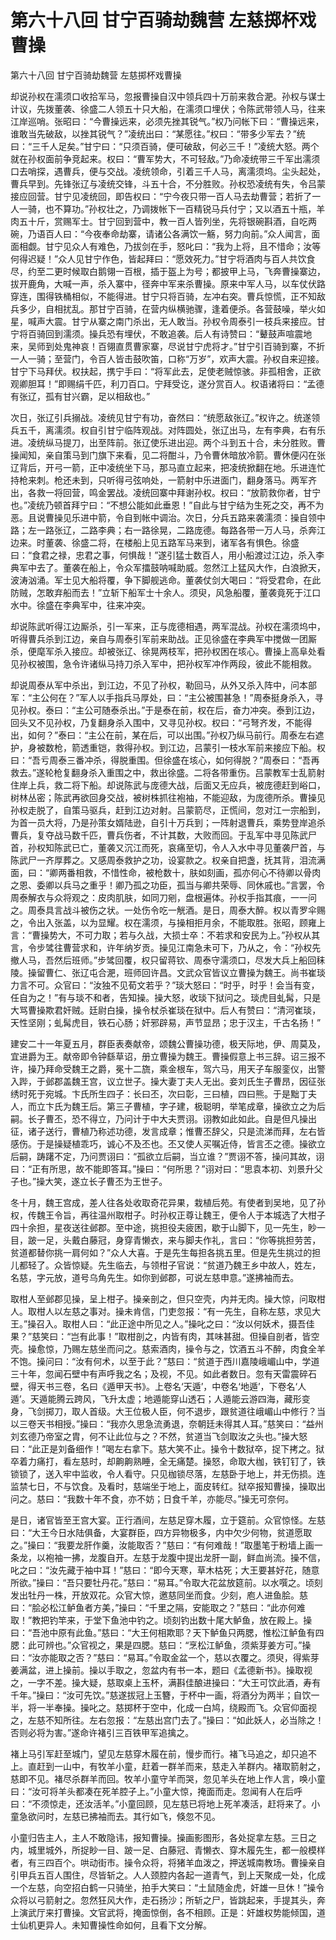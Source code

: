 # 第六十八回        甘宁百骑劫魏营        左慈掷杯戏曹操

第六十八回        甘宁百骑劫魏营        左慈掷杯戏曹操


却说孙权在濡须口收拾军马，忽报曹操自汉中领兵四十万前来救合淝。孙权与谋士计议，先拨董袭、徐盛二人领五十只大船，在濡须口埋伏；令陈武带领人马，往来江岸巡哨。张昭曰：“今曹操远来，必须先挫其锐气。”权乃问帐下曰：“曹操远来，谁敢当先破敌，以挫其锐气？”凌统出曰：“某愿往。”权曰：“带多少军去？”统曰：“三千人足矣。”甘宁曰：“只须百骑，便可破敌，何必三千！”凌统大怒。两个就在孙权面前争竞起来。权曰：“曹军势大，不可轻敌。”乃命凌统带三千军出濡须口去哨探，遇曹兵，便与交战。凌统领命，引着三千人马，离濡须坞。尘头起处，曹兵早到。先锋张辽与凌统交锋，斗五十合，不分胜败。孙权恐凌统有失，令吕蒙接应回营。甘宁见凌统回，即告权曰：“宁今夜只带一百人马去劫曹营；若折了一人一骑，也不算功。”孙权壮之，乃调拨帐下一百精锐马兵付宁；又以酒五十瓶，羊肉五十斤，赏赐军士。甘宁回到营中，教一百人皆列坐，先将银碗斟酒，自吃两碗，乃语百人曰：“今夜奉命劫寨，请诸公各满饮一觞，努力向前。”众人闻言，面面相觑。甘宁见众人有难色，乃拔剑在手，怒叱曰：“我为上将，且不惜命；汝等何得迟疑！”众人见甘宁作色，皆起拜曰：“愿效死力。”甘宁将酒肉与百人共饮食尽，约至二更时候取白鹅翎一百根，插于盔上为号；都披甲上马，飞奔曹操寨边，拔开鹿角，大喊一声，杀入寨中，径奔中军来杀曹操。原来中军人马，以车仗伏路穿连，围得铁桶相似，不能得进。甘宁只将百骑，左冲右突。曹兵惊慌，正不知敌兵多少，自相扰乱。那甘宁百骑，在营内纵横驰骤，逢着便杀。各营鼓噪，举火如星，喊声大震。甘宁从寨之南门杀出，无人敢当。孙权令周泰引一枝兵来接应。甘宁将百骑回到濡须。操兵恐有埋伏，不敢追袭。后人有诗赞曰：“鼙鼓声喧震地来，吴师到处鬼神哀！百翎直贯曹家寨，尽说甘宁虎将才。”甘宁引百骑到寨，不折一人一骑；至营门，令百人皆击鼓吹笛，口称“万岁”，欢声大震。孙权自来迎接。甘宁下马拜伏。权扶起，携宁手曰：“将军此去，足使老贼惊骇。非孤相舍，正欲观卿胆耳！”即赐绢千匹，利刀百口。宁拜受讫，遂分赏百人。权语诸将曰：“孟德有张辽，孤有甘兴霸，足以相敌也。”


次日，张辽引兵搦战。凌统见甘宁有功，奋然曰：“统愿敌张辽。”权许之。统遂领兵五千，离濡须。权自引甘宁临阵观战。对阵圆处，张辽出马，左有李典，右有乐进。凌统纵马提刀，出至阵前。张辽使乐进出迎。两个斗到五十合，未分胜败。曹操闻知，亲自策马到门旗下来看，见二将酣斗，乃令曹休暗放冷箭。曹休便闪在张辽背后，开弓一箭，正中凌统坐下马，那马直立起来，把凌统掀翻在地。乐进连忙持枪来刺。枪还未到，只听得弓弦响处，一箭射中乐进面门，翻身落马。两军齐出，各救一将回营，鸣金罢战。凌统回寨中拜谢孙权。权曰：“放箭救你者，甘宁也。”凌统乃顿首拜宁曰：“不想公能如此垂恩！”自此与甘宁结为生死之交，再不为恶。且说曹操见乐进中箭，令自到帐中调治。次日，分兵五路来袭濡须：操自领中路；左一路张辽，二路李典；右一路徐晃，二路庞德。每路各带一万人马，杀奔江边来。时董袭、徐盛二将，在楼船上见五路军马来到，诸军各有惧色。徐盛曰：“食君之禄，忠君之事，何惧哉！”遂引猛士数百人，用小船渡过江边，杀入李典军中去了。董袭在船上，令众军擂鼓呐喊助威。忽然江上猛风大作，白浪掀天，波涛汹涌。军士见大船将覆，争下脚舰逃命。董袭仗剑大喝曰：“将受君命，在此防贼，怎敢弃船而去！”立斩下船军士十余人。须臾，风急船覆，董袭竟死于江口水中。徐盛在李典军中，往来冲突。


却说陈武听得江边厮杀，引一军来，正与庞德相遇，两军混战。孙权在濡须坞中，听得曹兵杀到江边，亲自与周泰引军前来助战。正见徐盛在李典军中搅做一团厮杀，便麾军杀入接应。却被张辽、徐晃两枝军，把孙权困在垓心。曹操上高阜处看见孙权被围，急令许诸纵马持刀杀入军中，把孙权军冲作两段，彼此不能相救。


却说周泰从军中杀出，到江边，不见了孙权，勒回马，从外又杀入阵中，问本部军：“主公何在？”军人以手指兵马厚处，曰：“主公被围甚急！”周泰挺身杀入，寻见孙权。泰曰：“主公可随泰杀出。”于是泰在前，权在后，奋力冲突。泰到江边，回头又不见孙权，乃复翻身杀入围中，又寻见孙权。权曰：“弓弩齐发，不能得出，如何？”泰曰：“主公在前，某在后，可以出围。”孙权乃纵马前行。周泰左右遮护，身被数枪，箭透重铠，救得孙权。到江边，吕蒙引一枝水军前来接应下船。权曰：“吾亏周泰三番冲杀，得脱重围。但徐盛在垓心，如何得脱？”周泰曰：“吾再救去。”遂轮枪复翻身杀入重围之中，救出徐盛。二将各带重伤。吕蒙教军士乱箭射住岸上兵，救二将下船。却说陈武与庞德大战，后面又无应兵，被庞德赶到峪口，树林丛密；陈武再欲回身交战，被树株抓往袍袖，不能迎敌，为庞德所杀。曹操见孙权走脱了，自策马驱兵，赶到江边对射。吕蒙箭尽，正慌间，忽对江一宗船到，为首一员大将，乃是孙策女婿陆逊，自引十万兵到；一阵射退曹兵，乘势登岸追杀曹兵，复夺战马数千匹，曹兵伤者，不计其数，大败而回。于乱军中寻见陈武尸首，孙权知陈武已亡，董袭又沉江而死，哀痛至切，令人入水中寻见董袭尸首，与陈武尸一齐厚葬之。又感周泰救护之功，设宴款之。权亲自把盏，抚其背，泪流满面，曰：“卿两番相救，不惜性命，被枪数十，肤如刻画，孤亦何心不待卿以骨肉之恩、委卿以兵马之重乎！卿乃孤之功臣，孤当与卿共荣辱、同休戚也。”言罢，令周泰解衣与众将观之：皮肉肌肤，如同刀剜，盘根遍体。孙权手指其痕，一一问之。周泰具言战斗被伤之状。一处伤令吃一觥酒。是日，周泰大醉。权以青罗伞赐之，令出入张盖，以为显耀。权在濡须，与操相拒月余，不能取胜。张昭，顾雍上言：“曹操势大，不可力取；若与久战，大损士卒：不若求和安民为上。”孙权从其言，令步骘往曹营求和，许年纳岁贡。操见江南急未可下，乃从之，令：“孙权先撤人马，吾然后班师。”步骘回覆，权只留蒋钦、周泰守濡须口，尽发大兵上船回秣陵。操留曹仁、张辽屯合淝，班师回许昌。文武众官皆议立曹操为魏王。尚书崔琰力言不可。众官曰：“汝独不见荀文若乎？”琰大怒曰：“时乎，时乎！会当有变，任自为之！”有与琰不和者，告知操。操大怒，收琰下狱问之。琰虎目虬髯，只是大骂曹操欺君奸贼。廷尉白操，操令杖杀崔琰在狱中。后人有赞曰：“清河崔琰，天性坚刚；虬髯虎目，铁石心肠；奸邪辟易，声节显昂；忠于汉主，千古名扬！”


建安二十一年夏五月，群臣表奏献帝，颂魏公曹操功德，极天际地，伊、周莫及，宜进爵为王。献帝即令钟繇草诏，册立曹操为魏王。曹操假意上书三辞。诏三报不许，操乃拜命受魏王之爵，冕十二旒，乘金根车，驾六马，用天子车服銮仪，出警入跸，于邺郡盖魏王宫，议立世子。操大妻丁夫人无出。妾刘氏生子曹昂，因征张绣时死于宛城。卞氏所生四子：长曰丕，次曰彰，三曰植，四曰熊。于是黜丁夫人，而立卞氏为魏王后。第三子曹植，字子建，极聪明，举笔成章，操欲立之为后嗣。长子曹丕，恐不得立，乃问计于中大夫贾诩。诩教如此如此。自是但凡操出征，诸子送行，曹植乃称述功德，发言成章；惟曹丕辞父，只是流涕而拜，左右皆感伤。于是操疑植乖巧，诚心不及丕也。丕又使人买嘱近侍，皆言丕之德。操欲立后嗣，踌躇不定，乃问贾诩曰：“孤欲立后嗣，当立谁？”贾诩不答，操问其故，诩曰：“正有所思，故不能即答耳。”操曰：“何所思？”诩对曰：“思袁本初、刘景升父子也。”操大笑，遂立长子曹丕为王世子。


冬十月，魏王宫成，差人往各处收取奇花异果，栽植后苑。有使者到吴地，见了孙权，传魏王令旨，再往温州取柑子。时孙权正尊让魏王，便令人于本城选了大柑子四十余担，星夜送往邺郡。至中途，挑担役夫疲困，歇于山脚下，见一先生，眇一目，跛一足，头戴白藤冠，身穿青懒衣，来与脚夫作礼，言曰：“你等挑担劳苦，贫道都替你挑一肩何如？”众人大喜。于是先生每担各挑五里。但是先生挑过的担儿都轻了。众皆惊疑。先生临去，与领柑子官说：“贫道乃魏王乡中故人，姓左，名慈，字元放，道号乌角先生。如你到邺郡，可说左慈申意。”遂拂袖而去。


取柑人至邺郡见操，呈上柑子。操亲剖之，但只空壳，内并无肉。操大惊，问取柑人。取柑人以左慈之事对。操未肯信，门吏忽报：“有一先生，自称左慈，求见大王。”操召入。取柑人曰：“此正途中所见之人。”操叱之曰：“汝以何妖术，摄吾佳果？”慈笑曰：“岂有此事！”取柑剖之，内皆有肉，其味甚甜。但操自剖者，皆空壳。操愈惊，乃赐左慈坐而问之。慈索酒肉，操令与之，饮酒五斗不醉，肉食全羊不饱。操问曰：“汝有何术，以至于此？”慈曰：“贫道于西川嘉陵峨嵋山中，学道三十年，忽闻石壁中有声呼我之名；及视，不见。如此者数日。忽有天雷震碎石壁，得天书三卷，名曰《遁甲天书》。上卷名‘天遁’，中卷名‘地遁’，下卷名‘人遁’。天遁能腾云跨风，飞升太虚；地遁能穿山透石；人遁能云游四海，藏形变身，飞剑掷刀，取人首级。大王位极人臣，何不退步，跟贫道往峨嵋山中修行？当以三卷天书相授。”操曰：“我亦久思急流勇退，奈朝廷未得其人耳。”慈笑曰：“益州刘玄德乃帝室之胄，何不让此位与之？不然，贫道当飞剑取汝之头也。”操大怒曰：“此正是刘备细作！”喝左右拿下。慈大笑不止。操令十数狱卒，捉下拷之。狱卒着力痛打，看左慈时，却齁齁熟睡，全无痛楚。操怒，命取大枷，铁钉钉了，铁锁锁了，送入牢中监收，令人看守。只见枷锁尽落，左慈卧于地上，并无伤损。连监禁七日，不与饮食。及看时，慈端坐于地上，面皮转红。狱卒报知曹操，操取出问之。慈曰：“我数十年不食，亦不妨；日食千羊，亦能尽。”操无可奈何。


是日，诸官皆至王宫大宴。正行酒间，左慈足穿木履，立于筵前。众官惊怪。左慈曰：“大王今日水陆俱备，大宴群臣，四方异物极多，内中欠少何物，贫道愿取之。”操曰：“我要龙肝作羹，汝能取否？”慈曰：“有何难哉！”取墨笔于粉墙上画一条龙，以袍袖一拂，龙腹自开。左慈于龙腹中提出龙肝一副，鲜血尚流。操不信，叱之曰：“汝先藏于袖中耳！”慈曰：“即今天寒，草木枯死；大王要甚好花，随意所欲。”操曰：“吾只要牡丹花。”慈曰：“易耳。”令取大花盆放筵前。以水噀之。顷刻发出牡丹一株，开放双花。众官大惊，邀慈同坐而食。少刻，庖人进鱼脍。慈曰：“脍必松江鲈鱼者方美，”操曰：“千里之隔，安能取之？”慈曰：“此亦何难取！”教把钓竿来，于堂下鱼池中钓之。顷刻钓出数十尾大鲈鱼，放在殿上。操曰：“吾池中原有此鱼。”慈曰：“大王何相欺耶？天下鲈鱼只两腮，惟松江鲈鱼有四腮：此可辨也。”众官视之，果是四腮。慈曰：“烹松江鲈鱼，须紫芽姜方可。”操曰：“汝亦能取之否？”慈曰：“易耳。”令取金盆一个，慈以衣覆之。须臾，得紫芽姜满盆，进上操前。操以手取之，忽盆内有书一本，题曰《孟德新书》。操取视之，一字不差。操大疑，慈取桌上玉杯，满斟佳酿进操曰：“大王可饮此酒，寿有千年。”操曰：“汝可先饮。”慈遂拔冠上玉簪，于杯中一画，将酒分为两半；自饮一半，将一半奉操。操叱之。慈掷杯于空中，化成一白鸠，绕殿而飞。众官仰面视之，左慈不知所往。左右忽报：“左慈出宫门去了。”操曰：“如此妖人，必当除之！否则必将为害。”遂命许褚引三百铁甲军追擒之。


褚上马引军赶至城门，望见左慈穿木履在前，慢步而行。褚飞马追之，却只追不上。直赶到一山中，有牧羊小童，赶着一群羊而来，慈走入羊群内。褚取箭射之，慈即不见。褚尽杀群羊而回。牧羊小童守羊而哭，忽见羊头在地上作人言，唤小童曰：“汝可将羊头都凑在死羊腔子上。”小童大惊，掩面而走。忽闻有人在后呼曰：“不须惊走，还汝活羊。”小童回顾，见左慈已将地上死羊凑活，赶将来了。小童急欲问时，左慈已拂袖而去。其行如飞，倏忽不见。


小童归告主人，主人不敢隐讳，报知曹操。操画影图形，各处捉拿左慈。三日之内，城里城外，所捉眇一目、跛一足、白藤冠、青懒衣、穿木履先生，都一般模样者，有三四百个。哄动街市。操令众将，将猪羊血泼之，押送城南教场。曹操亲自引甲兵五百人围住，尽皆斩之。人人颈腔内各起一道青气，到上天聚成一处，化成一个左慈，向空招白鹤一只骑坐，拍手大笑曰：“土鼠随金虎，奸雄一旦休！”操令众将以弓箭射之。忽然狂风大作，走石扬沙；所斩之尸，皆跳起来，手提其头，奔上演武厅来打曹操。文官武将，掩面惊倒，各不相顾。正是：奸雄权势能倾国，道士仙机更异人。未知曹操性命如何，且看下文分解。